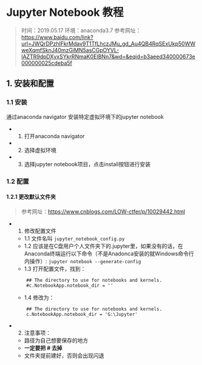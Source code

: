 


# Jupyter Notebook 教程

> 时间：2019.05.17
> 环境：anaconda3.7
> 参考网址：https://www.baidu.com/link?url=JWQrDPzhlFkrMdav9T1TfLhczJMu_gd_Au4QB4RqSExUkp50WWweXqmfSknJ40mzGiMN5asCGpOYVL-lAZTR9dpDXyxSYkrRNmaK0EIBNn7&wd=&eqid=b3aeed340000673e000000025cdeba5f

## 1. 安装和配置

### 1.1 安装

通过anaconda navigator 安装特定虚拟环境下的jupyter notebook

- 1. 打开anaconda navigator
- 2. 选择虚拟环境
- 3. 选择jupyter notebook项目，点击install按钮进行安装

### 1.2 配置

#### 1.2.1 更改默认文件夹

> 参考网址：https://www.cnblogs.com/LOW-ctfer/p/10029442.html

- 1. 修改配置文件
    - 1.1 文件名叫   `jupyter_notebook_config.py`
    - 1.2 应该是在C盘用户个人文件夹下的.jupyter里，如果没有的话，在Anaconda终端运行以下命令（不是Anadonca安装的就Windows命令行内操作）: `jupyter notebook --generate-config`
    - 1.3 打开配置文件，找到：
    ```
        ## The directory to use for notebooks and kernels. 
        #c.NotebookApp.notebook_dir = ''
    ```
    - 1.4 修改为：
    ```
        ## The directory to use for notebooks and kernels. 
        c.NotebookApp.notebook_dir = 'G:\Jupyter'
    ```
- 2. 注意事项：
    - 路径为自己想要保存的地方
    - **一定要把 # 去掉**
    - 文件夹提前建好，否则会出现闪退


